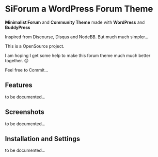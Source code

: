 # SiForum a WordPress Forum Theme
**Minimalist Forum** and **Community Theme** made with **WordPress** and **BuddyPress**

Inspired from Discourse, Disqus and NodeBB. But much much simpler...

This is a OpenSource project. 

I am hoping I get some help to make this forum theme much much better together. 😊

Feel free to Commit...

## Features

to be documented...



## Screenshots

to be documented...



## Installation and Settings
 
to be documented...
